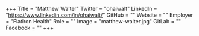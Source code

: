 +++
Title = "Matthew Walter"
Twitter = "ohaiwalt"
LinkedIn = "https://www.linkedin.com/in/ohaiwalt/"
GitHub = ""
Website = ""
Employer = "Flatiron Health"
Role = ""
Image = "matthew-walter.jpg"
GitLab = ""
Facebook = ""
+++
